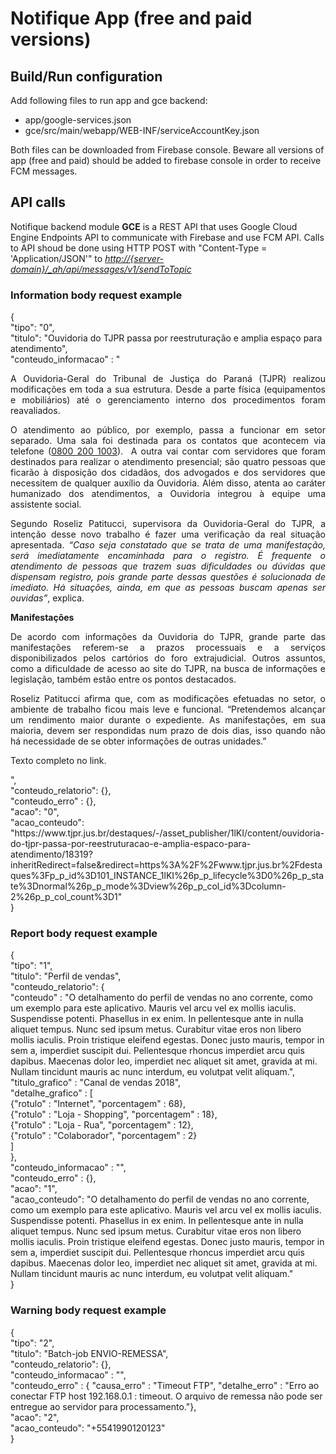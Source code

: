 <h1>Notifique App (free and paid versions)</h1>
<h2>Build/Run configuration</h2>
Add following files to run app and gce backend:
<ul>
    <li>app/google-services.json</li>
    <li>gce/src/main/webapp/WEB-INF/serviceAccountKey.json</li>
</ul>
Both files can be downloaded from Firebase console.
Beware all versions of app (free and paid) should be added to firebase console in order to receive FCM messages.
<h2>API calls</h2>
Notifique backend module <b>GCE</b> is a REST API that uses Google Cloud Engine Endpoints API to communicate with Firebase and use FCM API.
Calls to API shoud be done using HTTP POST with "Content-Type = 'Application/JSON'" to <u><i>http://{server-domain}/_ah/api/messages/v1/sendToTopic</i></u>
<h3>Information body request example</h3>
{<br>
    "tipo": "0",<br>
    "titulo": "Ouvidoria do TJPR passa por reestruturação e amplia espaço para atendimento",<br>
	"conteudo_informacao" : "<p style='text-align: justify;'><span style='font-size:14px;'>A Ouvidoria-Geral do Tribunal de Justiça do Paraná (TJPR) realizou modificações em toda a sua estrutura. Desde a parte física (equipamentos e mobiliários) até o gerenciamento interno dos procedimentos foram reavaliados.</span></p><p style='text-align: justify;'><span style='font-size:14px;'>O atendimento ao público, por exemplo, passa a funcionar em setor separado. Uma sala foi destinada para os contatos que acontecem via telefone (<u>0800 200 1003</u>).&nbsp; A outra vai contar com servidores que foram destinados para realizar o atendimento presencial; são quatro pessoas que ficarão à disposição dos cidadãos, dos advogados e dos servidores que necessitem de qualquer auxílio da Ouvidoria. Além disso, atenta ao caráter humanizado dos atendimentos, a Ouvidoria integrou à equipe uma assistente social.</span></p><p style='text-align: justify;'><span style='font-size:14px;'>Segundo Roseliz Patitucci, supervisora da Ouvidoria-Geral do TJPR, a intenção desse novo trabalho é fazer uma verificação da real situação apresentada. <i>“Caso seja constatado que se trata de uma manifestação, será imediatamente encaminhada para o registro. É frequente o atendimento de pessoas que trazem suas dificuldades ou dúvidas que dispensam registro, pois grande parte dessas questões é solucionada de imediato. Há situações, ainda, em que as pessoas buscam apenas ser ouvidas”</i>, explica.</span></p><p style='text-align: justify;'><span style='font-size:14px;'><strong>Manifestações</strong></span></p><p style='text-align: justify;'><span style='font-size:14px;'>De acordo com informações da Ouvidoria do TJPR, grande parte das manifestações referem-se a prazos processuais e a serviços disponibilizados pelos cartórios do foro extrajudicial. Outros assuntos, como a dificuldade de acesso ao site do TJPR, na busca de informações e legislação, também estão entre os pontos destacados.</span></p><p style='text-align: justify;'><span style='font-size:14px;'>Roseliz Patitucci afirma que, com as modificações efetuadas no setor, o ambiente de trabalho ficou mais leve e funcional. “Pretendemos alcançar um rendimento maior durante o expediente. As manifestações, em sua maioria, devem ser respondidas num prazo de dois dias, isso quando não há necessidade de se obter informações de outras unidades.”</span></p><p style='text-align: justify;'><span style='font-size:14px;'><p style='text-align: justify;'><span style='font-size:14px;'>Texto completo no link.</span></p>",<br>
    "conteudo_relatorio": {},<br>
    "conteudo_erro" : {},<br>
    "acao": "0",<br>
    "acao_conteudo": "https://www.tjpr.jus.br/destaques/-/asset_publisher/1lKI/content/ouvidoria-do-tjpr-passa-por-reestruturacao-e-amplia-espaco-para-atendimento/18319?inheritRedirect=false&redirect=https%3A%2F%2Fwww.tjpr.jus.br%2Fdestaques%3Fp_p_id%3D101_INSTANCE_1lKI%26p_p_lifecycle%3D0%26p_p_state%3Dnormal%26p_p_mode%3Dview%26p_p_col_id%3Dcolumn-2%26p_p_col_count%3D1"<br>
}
<h3>Report body request example</h3>
{<br>
     "tipo": "1",<br>
     "titulo": "Perfil de vendas",<br>
     "conteudo_relatorio": {<br>
     	"conteudo" : "O detalhamento do perfil de vendas no ano corrente, como um exemplo para este aplicativo. Mauris vel arcu vel ex mollis iaculis. Suspendisse potenti. Phasellus in ex enim. In pellentesque ante in nulla aliquet tempus. Nunc sed ipsum metus. Curabitur vitae eros non libero mollis iaculis. Proin tristique eleifend egestas. Donec justo mauris, tempor in sem a, imperdiet suscipit dui. Pellentesque rhoncus imperdiet arcu quis dapibus. Maecenas dolor leo, imperdiet nec aliquet sit amet, gravida at mi. Nullam tincidunt mauris ac nunc interdum, eu volutpat velit aliquam.",<br>
     	"titulo_grafico" : "Canal de vendas 2018",<br>
     	"detalhe_grafico" : [<br>
     		{"rotulo" : "Internet", "porcentagem" : 68},<br>
     		{"rotulo" : "Loja - Shopping", "porcentagem" : 18},<br>
     		{"rotulo" : "Loja - Rua", "porcentagem" : 12},<br>
     		{"rotulo" : "Colaborador", "porcentagem" : 2}<br>
     	]<br>
     },<br>
     "conteudo_informacao" : "",<br>
     "conteudo_erro" : {},<br>
     "acao": "1",<br>
     "acao_conteudo": "O detalhamento do perfil de vendas no ano corrente, como um exemplo para este aplicativo. Mauris vel arcu vel ex mollis iaculis. Suspendisse potenti. Phasellus in ex enim. In pellentesque ante in nulla aliquet tempus. Nunc sed ipsum metus. Curabitur vitae eros non libero mollis iaculis. Proin tristique eleifend egestas. Donec justo mauris, tempor in sem a, imperdiet suscipit dui. Pellentesque rhoncus imperdiet arcu quis dapibus. Maecenas dolor leo, imperdiet nec aliquet sit amet, gravida at mi. Nullam tincidunt mauris ac nunc interdum, eu volutpat velit aliquam."<br>
 }
<h3>Warning body request example</h3>
{<br>
     "tipo": "2",<br>
     "titulo": "Batch-job ENVIO-REMESSA",<br>
     "conteudo_relatorio": {},<br>
     "conteudo_informacao" : "",<br>
     "conteudo_erro" : { "causa_erro" : "Timeout FTP", "detalhe_erro" : "Erro ao conectar FTP host 192.168.0.1 : timeout. O arquivo de remessa não pode ser entregue ao servidor para processamento."},<br>
     "acao": "2",<br>
     "acao_conteudo": "+5541990120123"<br>
 }
 